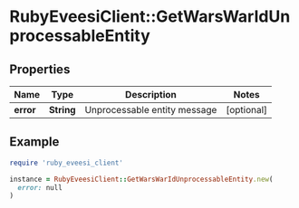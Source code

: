 # RubyEveesiClient::GetWarsWarIdUnprocessableEntity

## Properties

| Name | Type | Description | Notes |
| ---- | ---- | ----------- | ----- |
| **error** | **String** | Unprocessable entity message | [optional] |

## Example

```ruby
require 'ruby_eveesi_client'

instance = RubyEveesiClient::GetWarsWarIdUnprocessableEntity.new(
  error: null
)
```

